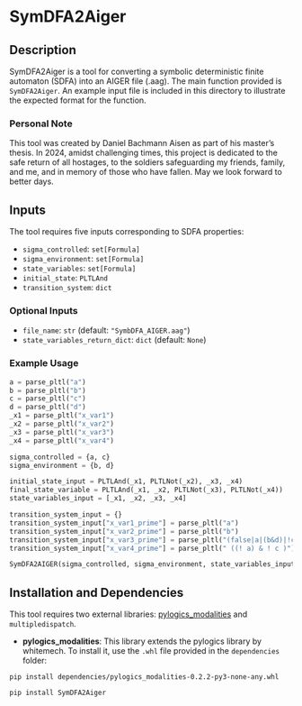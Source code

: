 # SymDFA2Aiger

## Description

SymDFA2Aiger is a tool for converting a symbolic deterministic finite automaton (SDFA) into an AIGER file (.aag). The main function provided is `SymDFA2Aiger`. 
An example input file is included in this directory to illustrate the expected format for the function.

### Personal Note

This tool was created by Daniel Bachmann Aisen as part of his master’s thesis. 
In 2024, amidst challenging times, this project is dedicated to the safe return of all hostages, to the soldiers safeguarding my friends, family, and me, and in memory of those who have fallen. 
May we look forward to better days.

## Inputs

The tool requires five inputs corresponding to SDFA properties:

- `sigma_controlled`: `set[Formula]`
- `sigma_environment`: `set[Formula]`
- `state_variables`: `set[Formula]`
- `initial_state`: `PLTLAnd`
- `transition_system`: `dict`

### Optional Inputs

- `file_name`: `str` (default: `"SymbDFA_AIGER.aag"`)
- `state_variables_return_dict`: `dict` (default: `None`)

### Example Usage

```python
a = parse_pltl("a")
b = parse_pltl("b")
c = parse_pltl("c")
d = parse_pltl("d")
_x1 = parse_pltl("x_var1")
_x2 = parse_pltl("x_var2")
_x3 = parse_pltl("x_var3")
_x4 = parse_pltl("x_var4")

sigma_controlled = {a, c}
sigma_environment = {b, d}

initial_state_input = PLTLAnd(_x1, PLTLNot(_x2), _x3, _x4)
final_state_variable = PLTLAnd(_x1, _x2, PLTLNot(_x3), PLTLNot(_x4))
state_variables_input = [_x1, _x2, _x3, _x4]

transition_system_input = {}
transition_system_input["x_var1_prime"] = parse_pltl("a")
transition_system_input["x_var2_prime"] = parse_pltl("b")
transition_system_input["x_var3_prime"] = parse_pltl("(false|a|(b&d)|!c)")
transition_system_input["x_var4_prime"] = parse_pltl(" ((! a) & ! c )")

SymDFA2AIGER(sigma_controlled, sigma_environment, state_variables_input, initial_state_input, transition_system_input, final_state_variable, "experiment_aiger.aag")
```


## Installation and Dependencies

This tool requires two external libraries: [pylogics_modalities](https://github.com/danielaisen/pylogics_modalities) and `multipledispatch`.

- **pylogics_modalities**: This library extends the pylogics library by whitemech. To install it, use the `.whl` file provided in the `dependencies` folder:

`pip install dependencies/pylogics_modalities-0.2.2-py3-none-any.whl`

```bash
pip install SymDFA2Aiger